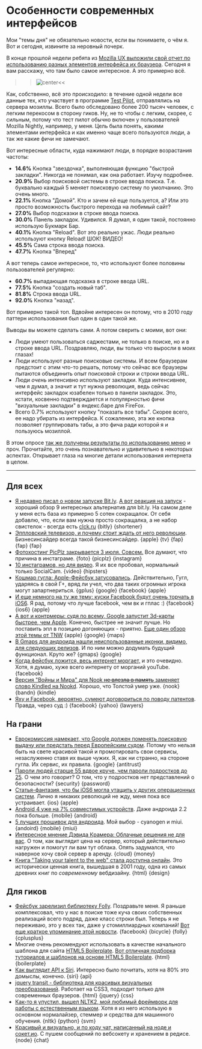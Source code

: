 # Особенности современных интерфейсов

Мои "темы дня" не обязательно новости, если вы понимаете, о чём я. Вот и сегодня, извините за неровный почерк.

В конце прошлой недели ребята из [Mozilla UX выложили свой отчет по использованию разных элементов интерфейса их браузера](https://blog.mozilla.org/ux/2012/06/firefox-heatmap-study-2012-results-are-in/). Сегодня я вам расскажу, что там было самое интересное. А это примерно всё.

>>![center](http://chyo.ru/testpilot.png)<<

Как, собственно, всё это происходило: в течение одной недели все данные тех, кто участвует в программе [Test Pilot](https://testpilot.mozillalabs.com/), отправлялись на сервера мозиллы. Всего было обследовано более 200 тысяч человек, с легким перекосом в сторону гиков. Ну, не то чтобы с легким, скорее, с сильным, потому что тест пилот обычно включен у пользователей Mozilla Nightly, например, у меня. Цель была понять, какими элементами интерфейса и как именно чаще всего пользуются люди, а так же какие фичи не замечают.

Вот интересные области, куда нажимают люди, в порядке возрастания частоты:

* **14.6%** Кнопка "звездочка", выполняющая функцию "быстрой закладки". Никогда не понимал, как она работает. Изучу подробнее.
* **20.9%** Выбор поисковой системы в строке ввода поиска. Т.е. буквально каждый 5 меняет поисковую систему по умолчанию. Это очень много.
* **22.1%** Кнопка "Домой". Кто и зачем ей еще пользуется, а? Или это просто возможность быстрого перехода на любимый сайт?
* **27.0%** Выбор подсказки в строке ввода поиска.
* **30.0%** Панель закладок. Удивился. Я думал, я один такой, постоянно использую Букмарк Бар.
* **40.1%** Кнопка "Reload". Вот это реально ужас. Люди реально используют кнопку Reload! ШОК! ВИДЕО!
* **45.5%** Сама строка ввода поиска.
* **47.7%** Кнопка "Вперед"

А вот теперь самое интересное, то, что используют более половины пользователей регулярно:

* **60.7%** выпадающая подсказка в строке ввода URL.
* **77.5%** Кнопка "создать новый таб".
* **81.8%** Строка ввода URL.
* **92.0%** Кнопка "назад".

Вот примерно такой топ. Вдвойне интересен он потому, что в 2010 году паттерн использования был один в один такой же.

Выводы вы можете сделать сами. А потом сверить с моими, вот они:

* Люди умеют пользоваться саджестами, не только в поиске, но и в строке ввода URL. Поздравляю, люди, вы только что выросли в моих глазах!
* Люди используют разные поисковые системы. И всем браузерам предстоит с этим что-то решать, потому что сейчас все браузеры пытаются объединить опыт поисковой строки и строки ввода URL.
* Люди *очень* интенсивно используют закладки. Куда интенсивнее, чем я думал, а значит и тут нужна революция, ведь сейчас интерфейс закладок юзабелен только в панели закладок. Это, кстати, косвенно подтверждается и популярностью фичи "визуальные закладки" в яндекс.баре для FireFox.
* Всего 0.7% используют кнопку "показать все табы". Скорее всего, ее надо убирать из интерфейса. К сожалению, эта же кнопка позволяет группировать табы, а это фича ради которой я и пользуюсь мозиллой.

В этом опросе [так же получены результаты по использованию меню](https://blog.mozilla.org/ux/2012/06/firefox-heatmap-study-2012-results-are-in/) и проч. Прочитайте, это очень познавательно и удивительно в некоторых аспектах. Открывает глаза на многие детали использования интернета в целом.

-----

## Для всех
* [Я недавно писал о новом запуске Bit.ly](http://addmeto.cc/post/2012-05-30/). [А вот реакция на запуск](http://thenextweb.com/apps/2012/06/02/not-a-fan-of-the-big-bitly-revamp-here-are-9-alternatives/) - хороший обзор 9 интересных альтернатив для bit.ly. На самом деле у меня есть база из примерно 5 сотен сокращалок. От себя добавлю, что, если вам нужна просто сокращалка, а не набор свистелок - всегда есть [clck.ru](http://clck.ru/) {bitly} {shortener}
* [Эппловский телевизор, и почему стоит ждать от него революции](http://www.businessinsider.com/apple-television-what-to-expect-2012-6). Бизнесинсайдер всегда такой бизнесинсайдер. {apple} {tv} {fap} {fap} {fap}
* [Фотохостинг PicPlz закрывается 3 июля. Совсем.](http://thenextweb.com/insider/2012/06/02/photo-sharing-service-picplz-to-shut-down-on-3-july/) Все думают, что причина в инстаграме. {foto} {picplz} {instagram}
* [10 инстаграмов, но для видео](http://thenextweb.com/apps/2012/06/03/10-instagram-for-video-apps-to-watch/). Я их все пробовал, нормальный только SocialCam. {video} {hipsters}
* [Кошмар гугла: Apple-Фейсбук затусовались](http://news.cnet.com/8301-17852_3-57446229-71/googles-fear-an-apple-facebook-love-fest/). Действительно, Гугл, ударяясь в свой Г+, вряд ли учел, что два таких огромных игрока могут запартнериться. {gplus} {google} {facebook} {apple}
* [И еще немного на ту же тему: куски Facebook будут очень торчать в iOS6](http://techcrunch.com/2012/06/01/facebook-ios-6-integration/). Я рад, потому что лучше facebook, чем вк и гплас :) {facebook} {ios6} {apple}
* [А вот и контрмеры: судя по всему, Google запустит 3d-карты быстрее, чем Apple](http://www.forbes.com/sites/anthonykosner/2012/06/02/touche-google-plans-to-announce-its-own-3d-maps-before-apple/). Конечно, быстрее не значит лучше. Но поставить эпл в позицию догоняющих - приятно. [Еще один обзор этой темы от TNW](http://thenextweb.com/google/2012/06/01/google-to-head-apple-off-at-the-pass-by-holding-3d-maps-event-june-6th-just-before-wwdc/) {apple} {google} {maps}
* [В Gmaps для андроида нашли неиспользованные иконки, видимо, для следующих релизов](http://www.androidpolice.com/2012/06/01/mysterious-new-files-in-the-google-maps-6-8-apk-history-timeline-latitude-g-integration-and-more/). И по ним можно додумать будущий функционал. Круто же? {gmaps} {google}
* [Когда фейсбук ложится, весь интернет моргает,](http://gigaom.com/2012/06/01/when-facebook-goes-down-the-internet-barely-blinks/) и это очевидно. Хотя, я думаю, хуже всего интернету от морганий youTube. {facebook}
* [Версия "Войны и Мира" для Nook <del>не влезла в память</del> заменяет слово Kindled на Nookd](http://arstechnica.com/information-technology/2012/06/nook-version-of-war-and-peace-turns-the-word-kindled-into-nookd/). Хорошо, что Толстой умер уже. {nook} {bandn} {kindle}
* [Яху и Facebook, вероятно, сумеют договориться по поводу патентов](http://allthingsd.com/20120603/patent-peace-yahoo-and-facebook-in-advanced-negotiations-to-settle-fractious-infringement-lawsuits/). Правда, через суд :) {facebook} {yahoo} {lawyers}

## На грани
* [Еврокомиссия намекает, что Google должен поменять поисковую выдачу или предстать перед Европейским судом](http://www.guardian.co.uk/technology/2012/jun/01/google-european-commission-search-results). Потому что нельзя быть на свете красивой такой и промотировать свои сервисы, незаслуженно ставя их выше чужих. Я, как ни странно, на стороне гугла. Их сервис, их правила. {google} {antitrust}
* [Пароли людей старше 55 вдвое круче, чем пароли подростков до 25](http://www.newscientist.com/article/dn21871-over55s-pick-passwords-twice-as-secure-as-teenagers.html). О чем это говорит? О том, что у подростков нет представлений о безопасности? {security} {password}
* [Статья-фантазия, что бы iOS6 могла утащить у других операционных систем](http://www.imore.com/2012/05/31/higher-hanging-fruit-ios-6/). Лично я никаких революций не жду, меня пока все устраивает. {ios} {apple}
* [Android 4 уже на 7% совместимых устройств](http://www.theverge.com/2012/6/2/3058522/android-4-0-now-on-7-1-percent-of-devices-still-woefully-behind). Даже андроида 2.2 пока больше. {mobile} {android}
* [5 лучших прошивок для андроида](http://lifehacker.com/5915093/five-best-android-roms). Мой выбор - cyanogen и miui. {andoird} {mobile} {miui}
* [Интересное мнение Дэвида Крамера: Облачные решения не для вас](http://justcramer.com/2012/06/02/the-cloud-is-not-for-you/). О том, как выглядит цена на сервер, который действительно нагружен и помогут ли вам тут облака. Опять задумался, что наверное хочу свой сервер в аренду. {cloud} {money}
* [Книга "Taking your talent to the web" стала доступна онлайн](http://takingyourtalenttotheweb.com/). Это исторически ценная книга, вышедшая в 2001 году, одна из самых древних книг по *современному* вебдизайну. {html} {design}

## Для гиков
* [Фейсбук зарелизил библиотеку Folly](https://www.facebook.com/notes/facebook-engineering/folly-the-facebook-open-source-library/10150864656793920). Поздравьте меня. Я раньше комплексовал, что у нас в поиске тоже куча своих собственных реализаций всего подряд, даже класс строки был. Теперь я не переживаю, это у всех так, даже у стомиллиардных компаний! [Вот еще краткое упоминание этой новости](http://www.phoronix.com/scan.php?page=news_item&px=MTExMjQ). {facebook} {bicycle} {folly} {cplusplus}
* Многие очень рекомендуют использовать в качестве начального шаблона для сайта [HTML5 Boilerplate](http://html5boilerplate.com/). [Вот отличная подборка туториалов и шаблонов на основе HTML5 Boilerplate](http://designmodo.com/html5-boilerplate-templates-tutorials/). {html} {boilerplate}
* [Как выглядит API к Siri](http://blog.teaapp.com/post/24212825807/tea-earl-grey-hot-what-would-a-siri-api-look-like). Интересно было почитать, хотя на 80% это домыслы, конечно. {siri} {api}
* [jquery transit - библиотека для красивых визуальных преобразований](http://ricostacruz.com/jquery.transit/). Работает на CSS3, подходит только для современных браузеров. {html} {jquery} {css}
* [Как-то я упустил, вышел NLTK2, мой любимый фреймворк для работы с естественным языком](http://streamhacker.com/2012/06/03/nltk-2-release-highlights/). Хотя я из него использую в основном нормалайзер, стеммер и средства для машинного обучения. {nltk} {python} {svm}
* [Красивый и визуально, и по коду чат, написанный на ноде и сокет.ио](http://gravityonmars.github.com/Balloons.IO/). С пушем сообщений по вебсокету и хранением в редисе. {node} {chat}

